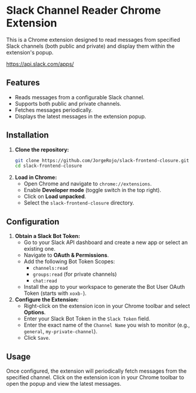 # Slack Channel Reader Chrome Extension

This is a Chrome extension designed to read messages from specified Slack channels (both public and private) and display them within the extension's popup.

https://api.slack.com/apps/

## Features

- Reads messages from a configurable Slack channel.
- Supports both public and private channels.
- Fetches messages periodically.
- Displays the latest messages in the extension popup.

## Installation

1.  **Clone the repository:**
    ```bash
    git clone https://github.com/JorgeRojo/slack-frontend-closure.git
    cd slack-frontend-closure
    ```
2.  **Load in Chrome:**
    - Open Chrome and navigate to `chrome://extensions`.
    - Enable **Developer mode** (toggle switch in the top right).
    - Click on **Load unpacked**.
    - Select the `slack-frontend-closure` directory.

## Configuration

1.  **Obtain a Slack Bot Token:**
    - Go to your Slack API dashboard and create a new app or select an existing one.
    - Navigate to **OAuth & Permissions**.
    - Add the following Bot Token Scopes:
      - `channels:read`
      - `groups:read` (for private channels)
      - `chat:read`
    - Install the app to your workspace to generate the Bot User OAuth Token (starts with `xoxb-`).
2.  **Configure the Extension:**
    - Right-click on the extension icon in your Chrome toolbar and select **Options**.
    - Enter your Slack Bot Token in the `Slack Token` field.
    - Enter the exact name of the `Channel Name` you wish to monitor (e.g., `general`, `my-private-channel`).
    - Click `Save`.

## Usage

Once configured, the extension will periodically fetch messages from the specified channel. Click on the extension icon in your Chrome toolbar to open the popup and view the latest messages.

